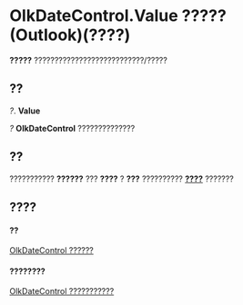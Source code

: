 
# OlkDateControl.Value ????? (Outlook)(????)

 **?????** ???????????????????????????/?????


## ??

 _?_. **Value**

 _?_ **OlkDateControl** ??????????????


## ??

??????????? **??????** ??? **????** ? **???** ?????????? **[????](fda479bc-c613-171f-4e81-efe9c548fd81.md)** ???????


## ????


#### ??


[OlkDateControl ??????](bd0c6bbe-c348-c748-41fe-0cf7ecebcc1e.md)
#### ????????


[OlkDateControl ???????????](http://msdn.microsoft.com/library/6bc09aee-2f4e-5042-a653-52c0c09068c5%28Office.15%29.aspx)